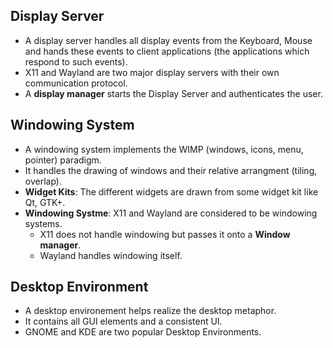 Display Server
--------------

- A display server handles all display events from the Keyboard, Mouse and hands
    these events to client applications (the applications which respond to such
    events).
- X11 and Wayland are two major display servers with their own communication protocol.
- A **display manager** starts the Display Server and authenticates the user.

Windowing System
----------------

- A windowing system implements the WIMP (windows, icons, menu, pointer) paradigm.
- It handles the drawing of windows and their relative arrangment (tiling, overlap).
- **Widget Kits**: The different widgets are drawn from some widget kit like Qt, GTK+.
- **Windowing Systme**: X11 and Wayland are considered to be windowing systems.
    - X11 does not handle windowing but passes it onto a **Window manager**.
    - Wayland handles windowing itself.

Desktop Environment
-------------------

- A desktop environement helps realize the desktop metaphor.
- It contains all GUI elements and a consistent UI.
- GNOME and KDE are two popular Desktop Environments.

